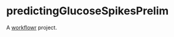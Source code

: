 # predictingGlucoseSpikesPrelim

A [workflowr][] project.

[workflowr]: https://github.com/jdblischak/workflowr


[project website]: https://heatherhall.github.io/predictingGlucoseSpikesPrelim/